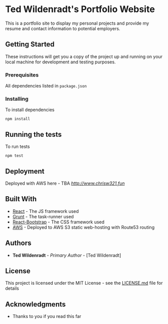 # Ted Wildenradt's Portfolio Website

This is a portfolio site to display my personal projects and provide my resume and contact information to potential employers.

## Getting Started

These instructions will get you a copy of the project up and running on your local machine for development and testing purposes.

### Prerequisites

All dependencies listed in `package.json`

### Installing

To install dependencies

```
npm install
```

## Running the tests

To run tests

```
npm test
```

## Deployment

Deployed with AWS here - TBA _http://www.chrisw321.fun_

## Built With

- [React](https://reactjs.org/) - The JS framework used
- [Grunt](https://gruntjs.com/) - The task-runner used
- [React-Bootstrap](https://react-bootstrap.github.io/) - The CSS framework used
- [AWS](https://aws.amazon.com/) - Deployed to AWS S3 static web-hosting with Route53 routing

## Authors

- **Ted Wildenradt** - _Primary Author_ - [Ted Wildenradt]

## License

This project is licensed under the MIT License - see the [LICENSE.md](LICENSE.md) file for details

## Acknowledgments

- Thanks to you if you read this far
